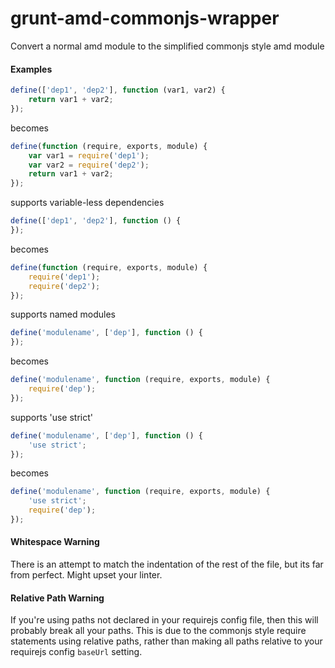 grunt-amd-commonjs-wrapper
=====================

Convert a normal amd module to the simplified commonjs style amd module

#### Examples
>
```js
define(['dep1', 'dep2'], function (var1, var2) {
    return var1 + var2;
});
```
becomes
```js
define(function (require, exports, module) {
    var var1 = require('dep1');
    var var2 = require('dep2');
    return var1 + var2;
});
```

supports variable-less dependencies
>
```js
define(['dep1', 'dep2'], function () {
});
```
becomes
```js
define(function (require, exports, module) {
    require('dep1');
    require('dep2');
});
```

supports named modules
>
```js
define('modulename', ['dep'], function () {
});
```
becomes
```js
define('modulename', function (require, exports, module) {
    require('dep');
});
```

supports 'use strict'
>
```js
define('modulename', ['dep'], function () {
    'use strict';
});
```
becomes
```js
define('modulename', function (require, exports, module) {
    'use strict';
    require('dep');
});
```

#### Whitespace Warning
There is an attempt to match the indentation of the rest of the file, but its far from perfect. Might upset your linter.

#### Relative Path Warning
If you're using paths not declared in your requirejs config file, then this will probably break all your paths. This is due to the commonjs style require statements using relative paths, rather than making all paths relative to your requirejs config `baseUrl` setting.
